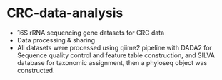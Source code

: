 # CRC-data-analysis

- 16S rRNA sequencing gene datasets for CRC data
- Data processing & sharing
- All datasets were processed using qiime2 pipeline with DADA2 for Sequence quality control and feature table construction, and SILVA database for taxonomic assignment, then a phyloseq object was constructed.
